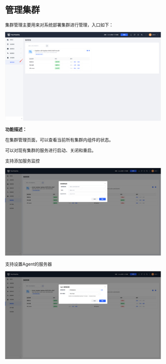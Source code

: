 # 管理集群

集群管理主要用来对系统部署集群进行管理，入口如下：

![](../../images/manage_cluster_1.png)



**功能描述：**

在集群管理页面，可以查看当前所有集群内组件的状态。

可以对现有集群的服务进行启动、关闭和重启。

支持添加服务监控

![](../../images/manage_cluster_2.png)

支持设置Agent的服务器

![](../../images/manage_cluster_3.png)